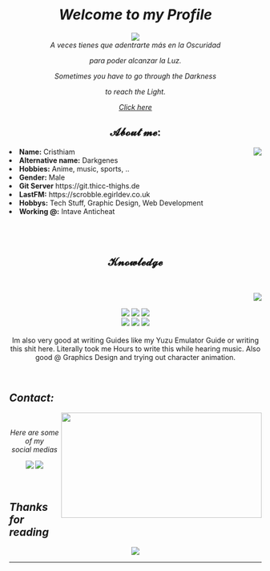 <h1 align = "center"><b><i>Welcome to my Profile</i></b></h1>
    
<div align = "center">
<!-- <a href = "https://discord.com/users/Darkgeness#2827" > -->
  <a href = "https://thicc-thighs.de/" >
   <img src = "https://lanyard.kyrie25.me/api/202740603790819328?waveColor=8B8BFA&waveSpotifyColor=B48EF7&gradient=7E37F9-B48EF7-E568C4&imgStyle=square"  />
  </a>
    <br>
  <i>A veces tienes que adentrarte más en la Oscuridad</i>
  
  <i>para poder alcanzar la Luz.</i>
  
  <i>Sometimes you have to go through the Darkness</i>
  
  <i>to reach the Light.</i>

  <p><a href = "https://www.youtube.com/watch?v=dQw4w9WgXcQ"><i>Click here</i></a><p>
  
</div>
    <div align="center">
<!-- <img src="https://i.imgur.com/jx17oHT.gif"> -->
      </div>
<div>
<h2 align="center"> 𝓐𝓫𝓸𝓾𝓽 𝓶𝓮: </h2>
  <div align = "center">
<img src = "https://64.media.tumblr.com/e1f1c97123ae217eb731500e502e0083/tumblr_n9dxcikmIU1qc9zfzo7_r1_250.gif" align="right">
  </div>
<li>
 <b>Name:</b> Cristhiam</li>
<li>
<b>Alternative name:</b> Darkgenes
</li>
<li>
<b>Hobbies:</b> Anime, music, sports, ..
</li>
<li>
<b>Gender:</b> Male
</li>
<li>
<b>Git Server</b> https://git.thicc-thighs.de
</li>
<li>
<b>LastFM:</b> https://scrobble.egirldev.co.uk
</li>
<li>
<b>Hobbys:</b> Tech Stuff, Graphic Design, Web Development
</li>
<li>
<b>Working @:</b> Intave Anticheat
</li>
<br><br><br>
</div>
<div>
<h2 align="center"> 𝓚𝓷𝓸𝔀𝓵𝓮𝓭𝓰𝓮</h2>
 <br>
<p>
  <div align="center">
<img src="https://i.pinimg.com/originals/8d/4b/77/8d4b77c44b7a68c0fd609411e2c0ec3c.gif" align="right">
  </div>
</div>
<div>
  <br>
<p align="center"><img src="https://img.shields.io/badge/adobe%20photoshop%20-%2331A8FF.svg?&style=for-the-badge&logo=adobe%20photoshop&logoColor=white"/> <img src="https://img.shields.io/badge/html5%20-%23E34F26.svg?&style=for-the-badge&logo=html5&logoColor=white"/> <img src="https://img.shields.io/badge/css3%20-%231572B6.svg?&style=for-the-badge&logo=css3&logoColor=white"/><br>
 <img src="https://img.shields.io/badge/node.js%20-%2343853D.svg?&style=for-the-badge&logo=node.js&logoColor=white"/> <img src="https://img.shields.io/badge/javascript%20-%23323330.svg?&style=for-the-badge&logo=javascript&logoColor=%23F7DF1E"/> <img src="https://img.shields.io/badge/git%20-%23F05033.svg?&style=for-the-badge&logo=git&logoColor=white"/> <br><br>
Im also very good at writing Guides like my Yuzu Emulator Guide or writing this shit here. Literally took me Hours to write this while hearing music. Also good @ Graphics Design and trying out character animation.
</p>

<br>
<!-- Sección de contacto -->
<h2 align = "left"><b><i>Contact:</i></b></h2>
<div>
    <img src = "https://i.imgur.com/oX4kw9A.gif" align = "right" width = "400px" height = "210px">
</div>

<br>

<p align = "center"><i>Here are some of my <br> social medias</i></p>
<p align = "center"><a href = "https://linkedin.com/in/cristhiamgonzalezfm" target = "_blank"><img src = "https://img.shields.io/badge/Cristhiamfgm%20-%231DA1F2.svg?&style=for-the-badge&logo=LinkedIN&logoColor=white"></a> <a href = "cristhiam.060201@gmail.com" target = "_blank"><img src = "https://img.shields.io/badge/gmail-cristhiam-red"></a></p>
</div>

<br>

<!-- Sección final -->
<div>
    <h2 align = "left"><i><b>Thanks for reading</b></i></h2>
</div>
<div align = "center">
    <img src = "https://i.imgur.com/zmXLgvW.gif">
</div>
<!-- Una linea separatoria -->
<hr>
